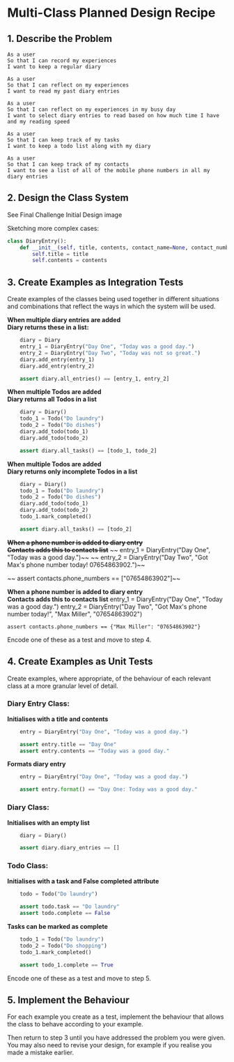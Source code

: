 # Multi-Class Planned Design Recipe
 
## 1. Describe the Problem
 
    As a user
    So that I can record my experiences
    I want to keep a regular diary

    As a user
    So that I can reflect on my experiences
    I want to read my past diary entries

    As a user
    So that I can reflect on my experiences in my busy day
    I want to select diary entries to read based on how much time I have and my reading speed

    As a user
    So that I can keep track of my tasks
    I want to keep a todo list along with my diary

    As a user
    So that I can keep track of my contacts
    I want to see a list of all of the mobile phone numbers in all my diary entries

## 2. Design the Class System

See Final Challenge Initial Design image

Sketching more complex cases:
```python
class DiaryEntry():
    def __init__(self, title, contents, contact_name=None, contact_number=None):
        self.title = title
        self.contents = contents    
```

## 3. Create Examples as Integration Tests

Create examples of the classes being used together in different situations
and combinations that reflect the ways in which the system will be used.

**When multiple diary entries are added  
Diary returns these in a list:**  
```python
    diary = Diary
    entry_1 = DiaryEntry("Day One", "Today was a good day.")
    entry_2 = DiaryEntry("Day Two", "Today was not so great.")
    diary.add_entry(entry_1)
    diary.add_entry(entry_2)

    assert diary.all_entries() == [entry_1, entry_2]
```
**When multiple Todos are added  
Diary returns all Todos in a list**
```python
    diary = Diary()
    todo_1 = Todo("Do laundry")
    todo_2 = Todo("Do dishes")
    diary.add_todo(todo_1)
    diary.add_todo(todo_2)

    assert diary.all_tasks() == [todo_1, todo_2]
```
**When multiple Todos are added  
Diary returns only incomplete Todos in a list**
```python
    diary = Diary()
    todo_1 = Todo("Do laundry")
    todo_2 = Todo("Do dishes")
    diary.add_todo(todo_1)
    diary.add_todo(todo_2)
    todo_1.mark_completed()

    assert diary.all_tasks() == [todo_2]
```

~~**When a phone number is added to diary entry  
Contacts adds this to contacts list**~~
~~    entry_1 = DiaryEntry("Day One", "Today was a good day.")~~
~~    entry_2 = DiaryEntry("Day Two", "Got Max's phone number today! 07654863902.")~~

~~    assert contacts.phone_numbers == ["07654863902"]~~

**When a phone number is added to diary entry  
Contacts adds this to contacts list**
    entry_1 = DiaryEntry("Day One", "Today was a good day.")
    entry_2 = DiaryEntry("Day Two", "Got Max's phone number today!", "Max Miller", "07654863902")

    assert contacts.phone_numbers == {"Max Miller": "07654863902"}
Encode one of these as a test and move to step 4.

## 4. Create Examples as Unit Tests

Create examples, where appropriate, of the behaviour of each relevant class at
a more granular level of detail.

### Diary Entry Class:

**Initialises with a title and contents**
```python
    entry = DiaryEntry("Day One", "Today was a good day.")

    assert entry.title == "Day One"
    assert entry.contents == "Today was a good day."
```
**Formats diary entry**
```python
    entry = DiaryEntry("Day One", "Today was a good day.")

    assert entry.format() == "Day One: Today was a good day."
```
### Diary Class:

**Initialises with an empty list**
```python
    diary = Diary()

    assert diary.diary_entries == []
```
### Todo Class:

**Initialises with a task and False completed attribute**
```python
    todo = Todo("Do laundry")
    
    assert todo.task == "Do laundry"
    assert todo.complete == False
```
**Tasks can be marked as complete**
```python
    todo_1 = Todo("Do laundry")
    todo_2 = Todo("Do shopping")
    todo_1.mark_completed()

    assert todo_1.complete == True
```

Encode one of these as a test and move to step 5.

## 5. Implement the Behaviour

For each example you create as a test, implement the behaviour that allows the
class to behave according to your example.

Then return to step 3 until you have addressed the problem you were given. You
may also need to revise your design, for example if you realise you made a
mistake earlier.
